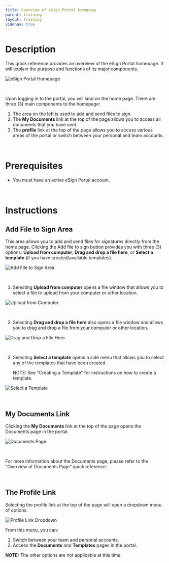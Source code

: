 ```yaml
---
title: Overview of eSign Portal Homepage
parent: training
layout: training
sidenav: true
---
```

# Description

This quick reference provides an overview of the eSign Portal homepage. It will explain the purpose and functions of its major components.  

![eSign Portal Homepage]({{site.baseurl}}/assets/uploads/overview_of_esign_portal_homepage_1.png "eSign Portal Homepage")  

<p>&nbsp;</p>  

Upon logging in to the portal, you will land on the home page. There are three (3) main components to the homepage:

1. The area on the left is used to add and send files to sign.
2. The **My Documents** link at the top of the page allows you to access all documents that you have sent.
3. The **profile** link at the top of the page allows you to access various areas of the portal or switch between your personal and team accounts.

<p>&nbsp;</p> 

# Prerequisites

* You must have an active eSign Portal account.

<p>&nbsp;</p> 

# Instructions

## Add File to Sign Area

This area allows you to add and send files for signatures directly from the home page. Clicking the Add file to sign button provides you with three (3) options: **Upload from computer**, **Drag and drop a file here**, or **Select a template** (if you have created/available templates).

![Add File to Sign Area]({{site.baseurl}}/assets/uploads/overview_of_esign_portal_homepage_2.png "Add File to Sign Area")  

<p>&nbsp;</p> 

1. Selecting **Upload from computer** opens a file window that allows you to select a file to upload from your computer or other location.

![Upload from Computer]({{site.baseurl}}/assets/uploads/overview_of_esign_portal_homepage_3.png "Upload from Computer")  

<p>&nbsp;</p> 

2. Selecting **Drag and drop a file here** also opens a file window and allows you to drag and drop a file from your computer or other location.

![Drag and Drop a File Here]({{site.baseurl}}/assets/uploads/overview_of_esign_portal_homepage_4.png "Drag and Drop a File Here")  

<p>&nbsp;</p> 

3. Selecting **Select a template** opens a side menu that allows you to select any of the templates that have been created.

   NOTE: See "Creating a Template" for instructions on how to create a template.

![Select a Template]({{site.baseurl}}/assets/uploads/overview_of_esign_portal_homepage_5.png "Select a Template")  

<p>&nbsp;</p> 

## My Documents Link

Clicking the **My Documents** link at the top of the page opens the Documents page in the portal.

![Documents Page]({{site.baseurl}}/assets/uploads/overview_of_esign_portal_homepage_6.png "Documents Page")  

<p>&nbsp;</p> 

For more information about the Documents page, please refer to the “Overview of Documents Page” quick reference.  

<p>&nbsp;</p> 

## The Profile Link

Selecting the profile link at the top of the page will open a dropdown menu of options.

![Profile Link Dropdown]({{site.baseurl}}/assets/uploads/overview_of_esign_portal_homepage_7.png "Profile Link Dropdown")

From this menu, you can:

1. Switch between your team and personal accounts.
2. Access the **Documents** and **Templates** pages in the portal.

**NOTE:** The other options are not applicable at this time.